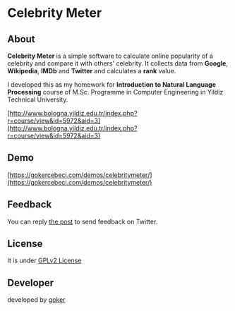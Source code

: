 Celebrity Meter
===============

About
-----
**Celebrity Meter** is a simple software to calculate online popularity of a celebrity and compare it with others' celebrity.
It collects data from **Google**, **Wikipedia**, **IMDb** and **Twitter** and calculates a **rank** value.

I developed this as my homework for **Introduction to Natural Language Processing** course of 
M.Sc. Programme in Computer Engineering in Yildiz Technical University.

[http://www.bologna.yildiz.edu.tr/index.php?r=course/view&id=5972&aid=3](http://www.bologna.yildiz.edu.tr/index.php?r=course/view&id=5972&aid=3)
                        
Demo
--------
[https://gokercebeci.com/demos/celebritymeter/](https://gokercebeci.com/demos/celebritymeter/)

Feedback
--------
You can reply [the post](https://twitter.com/gokercebeci/status/421386861076959232) to send feedback on Twitter.

License
-------
It is under [GPLv2 License](https://github.com/gokercebeci/celebritymeter/blob/master/LICENCE "GPLv2 License")

Developer
---------
developed by [goker](http://gokercebeci.com/ "goker")